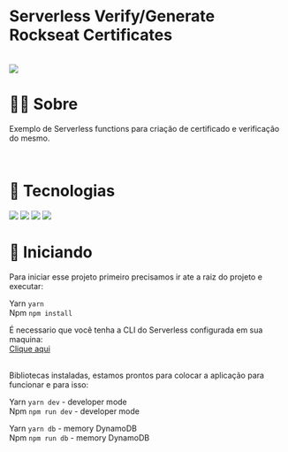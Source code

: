 # Serverless Verify/Generate Rockseat Certificates

<br/>
<a href="https://www.linkedin.com/in/lucas-veloso-assa-galego-661274174/">
<img src="https://img.shields.io/badge/LinkedIn-0077B5?style=for-the-badge&logo=linkedin&logoColor=white" />
</a>
<br/>

# 💁‍♂️ Sobre

Exemplo de Serverless functions para criação de certificado e verificação do mesmo.

<br/>

# 🚀 Tecnologias

<img src="https://img.shields.io/badge/TypeScript-007ACC?style=for-the-badge&logo=typescript&logoColor=white" />
<img src="https://img.shields.io/badge/Serverless-007ACC?style=for-the-badge&logo=serverless&logoColor=white" />
<img src="https://img.shields.io/badge/Lambda-007ACC?style=for-the-badge&logo=lambda&logoColor=white" />
<img src="https://img.shields.io/badge/Aws-S3-007ACC?style=for-the-badge&logo=s3&logoColor=white" />

# 🏃 Iniciando

Para iniciar esse projeto primeiro precisamos ir ate a raiz do projeto e executar:

Yarn ` yarn `
<br/>
Npm ` npm install `

É necessario que você tenha a CLI do Serverless configurada em sua maquina:
<br/>
<a href="https://www.serverless.com/framework/docs/getting-started/" target="_blank">Clique aqui</a>

<br/>
Bibliotecas instaladas, estamos prontos para colocar a aplicação para funcionar e para isso:

Yarn ` yarn dev ` - developer mode
<br/>
Npm ` npm run dev ` - developer mode

Yarn ` yarn db ` - memory DynamoDB
<br/>
Npm ` npm run db ` - memory DynamoDB
